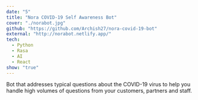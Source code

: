 ```yaml
---
date: "5"
title: "Nora COVID-19 Self Awareness Bot"
cover: "./norabot.jpg"
github: "https://github.com/Archish27/nora-covid-19-bot"
external: "http://norabot.netlify.app/"
tech:
  - Python
  - Rasa
  - AI
  - React
show: "true"
---
```


Bot that addresses typical questions about the COVID-19 virus to help you handle high volumes of questions from your customers, partners and staff.

